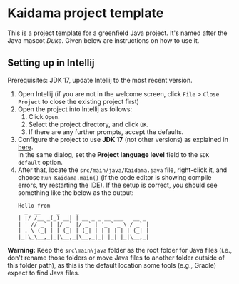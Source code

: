 # Kaidama project template


This is a project template for a greenfield Java project. It's named after the Java mascot _Duke_. Given below are instructions on how to use it.

## Setting up in Intellij

Prerequisites: JDK 17, update Intellij to the most recent version.

1. Open Intellij (if you are not in the welcome screen, click `File` > `Close Project` to close the existing project first)
1. Open the project into Intellij as follows:
   1. Click `Open`.
   1. Select the project directory, and click `OK`.
   1. If there are any further prompts, accept the defaults.
1. Configure the project to use **JDK 17** (not other versions) as explained in [here](https://www.jetbrains.com/help/idea/sdk.html#set-up-jdk).<br>
   In the same dialog, set the **Project language level** field to the `SDK default` option.
1. After that, locate the `src/main/java/Kaidama.java` file, right-click it, and choose `Run Kaidama.main()` (if the code editor is showing compile errors, try restarting the IDE). If the setup is correct, you should see something like the below as the output:
   ```
   Hello from
     _  __     _     _                       
   | |/ /__ _(_) __| | __ _ _ __ ___   __ _
   | ' // _` | |/ _` |/ _` | '_ ` _ \ / _` |
   | . \ (_| | | (_| | (_| | | | | | | (_| |
   |_|\_\__,_|_|\__,_|\__,_|_| |_| |_|\__,_|

   ```

**Warning:** Keep the `src\main\java` folder as the root folder for Java files (i.e., don't rename those folders or move Java files to another folder outside of this folder path), as this is the default location some tools (e.g., Gradle) expect to find Java files.
